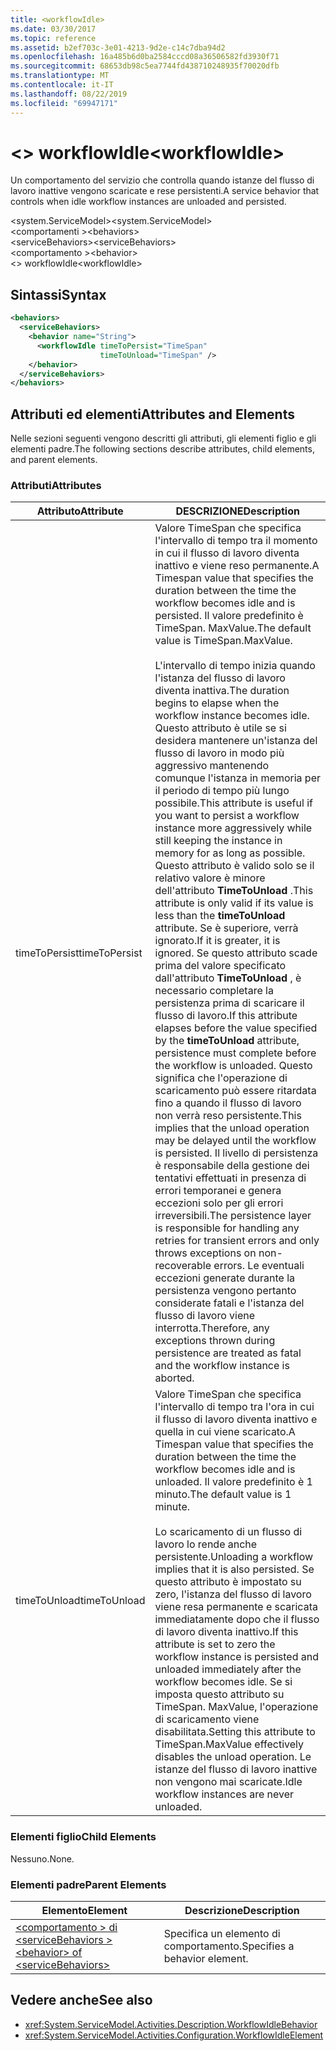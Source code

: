 ```yaml
---
title: <workflowIdle>
ms.date: 03/30/2017
ms.topic: reference
ms.assetid: b2ef703c-3e01-4213-9d2e-c14c7dba94d2
ms.openlocfilehash: 16a485b6d0ba2584cccd08a36506582fd3930f71
ms.sourcegitcommit: 68653db98c5ea7744fd438710248935f70020dfb
ms.translationtype: MT
ms.contentlocale: it-IT
ms.lasthandoff: 08/22/2019
ms.locfileid: "69947171"
---
```

# <a name="workflowidle"></a><span data-ttu-id="a3fdc-101">\<> workflowIdle</span><span class="sxs-lookup"><span data-stu-id="a3fdc-101">\<workflowIdle></span></span>
<span data-ttu-id="a3fdc-102">Un comportamento del servizio che controlla quando istanze del flusso di lavoro inattive vengono scaricate e rese persistenti.</span><span class="sxs-lookup"><span data-stu-id="a3fdc-102">A service behavior that controls when idle workflow instances are unloaded and persisted.</span></span>  
  
<span data-ttu-id="a3fdc-103">\<system.ServiceModel></span><span class="sxs-lookup"><span data-stu-id="a3fdc-103">\<system.ServiceModel></span></span>  
<span data-ttu-id="a3fdc-104">\<comportamenti ></span><span class="sxs-lookup"><span data-stu-id="a3fdc-104">\<behaviors></span></span>  
<span data-ttu-id="a3fdc-105">\<serviceBehaviors></span><span class="sxs-lookup"><span data-stu-id="a3fdc-105">\<serviceBehaviors></span></span>  
<span data-ttu-id="a3fdc-106">\<comportamento ></span><span class="sxs-lookup"><span data-stu-id="a3fdc-106">\<behavior></span></span>  
<span data-ttu-id="a3fdc-107">\<> workflowIdle</span><span class="sxs-lookup"><span data-stu-id="a3fdc-107">\<workflowIdle></span></span>  
  
## <a name="syntax"></a><span data-ttu-id="a3fdc-108">Sintassi</span><span class="sxs-lookup"><span data-stu-id="a3fdc-108">Syntax</span></span>  
  
```xml  
<behaviors>
  <serviceBehaviors>
    <behavior name="String">
      <workflowIdle timeToPersist="TimeSpan" 
                    timeToUnload="TimeSpan" />
    </behavior>
  </serviceBehaviors>
</behaviors>  
```  
  
## <a name="attributes-and-elements"></a><span data-ttu-id="a3fdc-109">Attributi ed elementi</span><span class="sxs-lookup"><span data-stu-id="a3fdc-109">Attributes and Elements</span></span>  
 <span data-ttu-id="a3fdc-110">Nelle sezioni seguenti vengono descritti gli attributi, gli elementi figlio e gli elementi padre.</span><span class="sxs-lookup"><span data-stu-id="a3fdc-110">The following sections describe attributes, child elements, and parent elements.</span></span>  
  
### <a name="attributes"></a><span data-ttu-id="a3fdc-111">Attributi</span><span class="sxs-lookup"><span data-stu-id="a3fdc-111">Attributes</span></span>  
  
|<span data-ttu-id="a3fdc-112">Attributo</span><span class="sxs-lookup"><span data-stu-id="a3fdc-112">Attribute</span></span>|<span data-ttu-id="a3fdc-113">DESCRIZIONE</span><span class="sxs-lookup"><span data-stu-id="a3fdc-113">Description</span></span>|  
|---------------|-----------------|  
|<span data-ttu-id="a3fdc-114">timeToPersist</span><span class="sxs-lookup"><span data-stu-id="a3fdc-114">timeToPersist</span></span>|<span data-ttu-id="a3fdc-115">Valore TimeSpan che specifica l'intervallo di tempo tra il momento in cui il flusso di lavoro diventa inattivo e viene reso permanente.</span><span class="sxs-lookup"><span data-stu-id="a3fdc-115">A Timespan value that specifies the duration between the time the workflow becomes idle and is persisted.</span></span> <span data-ttu-id="a3fdc-116">Il valore predefinito è TimeSpan. MaxValue.</span><span class="sxs-lookup"><span data-stu-id="a3fdc-116">The default value is TimeSpan.MaxValue.</span></span><br /><br /> <span data-ttu-id="a3fdc-117">L'intervallo di tempo inizia quando l'istanza del flusso di lavoro diventa inattiva.</span><span class="sxs-lookup"><span data-stu-id="a3fdc-117">The duration begins to elapse when the workflow instance becomes idle.</span></span> <span data-ttu-id="a3fdc-118">Questo attributo è utile se si desidera mantenere un'istanza del flusso di lavoro in modo più aggressivo mantenendo comunque l'istanza in memoria per il periodo di tempo più lungo possibile.</span><span class="sxs-lookup"><span data-stu-id="a3fdc-118">This attribute  is useful if you want to persist a workflow instance more aggressively while still keeping the instance in memory for as long as possible.</span></span> <span data-ttu-id="a3fdc-119">Questo attributo è valido solo se il relativo valore è minore dell'attributo **TimeToUnload** .</span><span class="sxs-lookup"><span data-stu-id="a3fdc-119">This attribute  is only valid if its value is less than the **timeToUnload** attribute.</span></span> <span data-ttu-id="a3fdc-120">Se è superiore, verrà ignorato.</span><span class="sxs-lookup"><span data-stu-id="a3fdc-120">If it is greater, it is ignored.</span></span> <span data-ttu-id="a3fdc-121">Se questo attributo scade prima del valore specificato dall'attributo **TimeToUnload** , è necessario completare la persistenza prima di scaricare il flusso di lavoro.</span><span class="sxs-lookup"><span data-stu-id="a3fdc-121">If this attribute elapses before the value specified by the **timeToUnload** attribute, persistence must complete before the workflow is unloaded.</span></span> <span data-ttu-id="a3fdc-122">Questo significa che l'operazione di scaricamento può essere ritardata fino a quando il flusso di lavoro non verrà reso persistente.</span><span class="sxs-lookup"><span data-stu-id="a3fdc-122">This implies that the unload operation may be delayed until the workflow is persisted.</span></span> <span data-ttu-id="a3fdc-123">Il livello di persistenza è responsabile della gestione dei tentativi effettuati in presenza di errori temporanei e genera eccezioni solo per gli errori irreversibili.</span><span class="sxs-lookup"><span data-stu-id="a3fdc-123">The persistence layer is responsible for handling any retries for transient errors and only throws exceptions on non-recoverable errors.</span></span> <span data-ttu-id="a3fdc-124">Le eventuali eccezioni generate durante la persistenza vengono pertanto considerate fatali e l'istanza del flusso di lavoro viene interrotta.</span><span class="sxs-lookup"><span data-stu-id="a3fdc-124">Therefore, any exceptions thrown during persistence are treated as fatal and the workflow instance is aborted.</span></span>|  
|<span data-ttu-id="a3fdc-125">timeToUnload</span><span class="sxs-lookup"><span data-stu-id="a3fdc-125">timeToUnload</span></span>|<span data-ttu-id="a3fdc-126">Valore TimeSpan che specifica l'intervallo di tempo tra l'ora in cui il flusso di lavoro diventa inattivo e quella in cui viene scaricato.</span><span class="sxs-lookup"><span data-stu-id="a3fdc-126">A Timespan value that specifies the duration between the time the workflow becomes idle and is unloaded.</span></span> <span data-ttu-id="a3fdc-127">Il valore predefinito è 1 minuto.</span><span class="sxs-lookup"><span data-stu-id="a3fdc-127">The default value is 1 minute.</span></span><br /><br /> <span data-ttu-id="a3fdc-128">Lo scaricamento di un flusso di lavoro lo rende anche persistente.</span><span class="sxs-lookup"><span data-stu-id="a3fdc-128">Unloading a workflow implies that it is also persisted.</span></span> <span data-ttu-id="a3fdc-129">Se questo attributo è impostato su zero, l'istanza del flusso di lavoro viene resa permanente e scaricata immediatamente dopo che il flusso di lavoro diventa inattivo.</span><span class="sxs-lookup"><span data-stu-id="a3fdc-129">If this attribute is set to zero the workflow instance is persisted and unloaded immediately after the workflow becomes idle.</span></span> <span data-ttu-id="a3fdc-130">Se si imposta questo attributo su TimeSpan. MaxValue, l'operazione di scaricamento viene disabilitata.</span><span class="sxs-lookup"><span data-stu-id="a3fdc-130">Setting this attribute to TimeSpan.MaxValue effectively disables the unload operation.</span></span> <span data-ttu-id="a3fdc-131">Le istanze del flusso di lavoro inattive non vengono mai scaricate.</span><span class="sxs-lookup"><span data-stu-id="a3fdc-131">Idle workflow instances are never unloaded.</span></span>|  
  
### <a name="child-elements"></a><span data-ttu-id="a3fdc-132">Elementi figlio</span><span class="sxs-lookup"><span data-stu-id="a3fdc-132">Child Elements</span></span>  
 <span data-ttu-id="a3fdc-133">Nessuno.</span><span class="sxs-lookup"><span data-stu-id="a3fdc-133">None.</span></span>  
  
### <a name="parent-elements"></a><span data-ttu-id="a3fdc-134">Elementi padre</span><span class="sxs-lookup"><span data-stu-id="a3fdc-134">Parent Elements</span></span>  
  
|<span data-ttu-id="a3fdc-135">Elemento</span><span class="sxs-lookup"><span data-stu-id="a3fdc-135">Element</span></span>|<span data-ttu-id="a3fdc-136">Descrizione</span><span class="sxs-lookup"><span data-stu-id="a3fdc-136">Description</span></span>|  
|-------------|-----------------|  
|[<span data-ttu-id="a3fdc-137">\<comportamento > di \<serviceBehaviors ></span><span class="sxs-lookup"><span data-stu-id="a3fdc-137">\<behavior> of \<serviceBehaviors></span></span>](behavior-of-servicebehaviors-of-workflow.md)|<span data-ttu-id="a3fdc-138">Specifica un elemento di comportamento.</span><span class="sxs-lookup"><span data-stu-id="a3fdc-138">Specifies a behavior element.</span></span>|  
  
## <a name="see-also"></a><span data-ttu-id="a3fdc-139">Vedere anche</span><span class="sxs-lookup"><span data-stu-id="a3fdc-139">See also</span></span>

- <xref:System.ServiceModel.Activities.Description.WorkflowIdleBehavior>
- <xref:System.ServiceModel.Activities.Configuration.WorkflowIdleElement>
